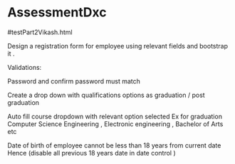 # AssessmentDxc

#testPart2Vikash.html

 Design a registration form for employee using relevant fields and bootstrap it .

 

Validations:

 Password and confirm password must match

Create a drop down with qualifications options  as graduation / post graduation

 Auto fill course dropdown with relevant option selected Ex for graduation Computer Science Engineering , Electronic engineering , Bachelor of Arts etc

  Date of birth of employee cannot be less than 18 years  from current date Hence (disable all previous 18 years date in date control  )

 
